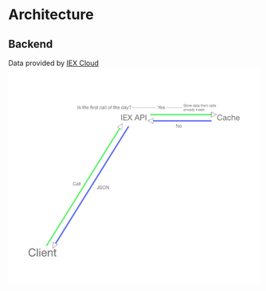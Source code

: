 # Architecture

## Backend
Data provided by [IEX Cloud](https://iexcloud.io)
![alt text](repo-assets/architecture.jpg)